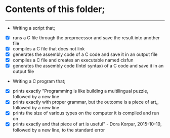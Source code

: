# Contents of this folder;
---
* Writing a script that;
- [x] runs a C file through the preprocessor and save the result into another file
- [x] compiles a C file that  does not link
- [x] generates the assembly code of a C code and save it in an output file
- [x] compiles a C file and creates an executable named cisfun
- [x] generates the assembly code (Intel syntax) of a C code and save it in an output file

* Writing a C program that;
- [x] prints exactly "Programming is like building a multilingual puzzle, followed by a new line
- [x] prints exactly with proper grammar, but the outcome is a piece of art,, followed by a new line
- [x] prints the size of various types on the computer it is compiled and run on
- [x] prints exactly and that piece of art is useful" - Dora Korpar, 2015-10-19, followed by a new line, to the standard error
